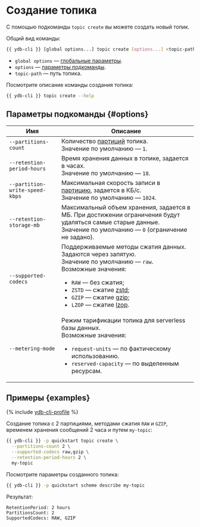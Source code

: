 # Создание топика

С помощью подкоманды `topic create` вы можете создать новый топик.

Общий вид команды:

```bash
{{ ydb-cli }} [global options...] topic create [options...] <topic-path>
```

* `global options` — [глобальные параметры](commands/global-options.md).
* `options` — [параметры подкоманды](#options).
* `topic-path` — путь топика.

Посмотрите описание команды создания топика:

```bash
{{ ydb-cli }} topic create --help
```

## Параметры подкоманды {#options}

Имя | Описание
---|---
`--partitions-count`| Количество [партиций](../../concepts/datamodel/topic.md#partitioning) топика.<br/>Значение по умолчанию — `1`.
`--retention-period-hours` | Время хранения данных в топике, задается в часах.<br/>Значение по умолчанию — `18`.
`--partition-write-speed-kbps` | Максимальная скорость записи в [партицию](../../concepts/datamodel/topic.md#partitioning), задается в КБ/с.<br/>Значение по умолчанию — `1024`.
`--retention-storage-mb` | Максимальный объем хранения, задается в МБ. При достижении ограничения будут удаляться самые старые данные.<br/>Значение по умолчанию — `0` (ограничение не задано).
`--supported-codecs` | Поддерживаемые методы сжатия данных. Задаются через запятую.<br/>Значение по умолчанию — `raw`.<br/>Возможные значения:<ul><li>`RAW` — без сжатия;</li><li>`ZSTD` — сжатие [zstd](https://ru.wikipedia.org/wiki/Zstandard);</li><li>`GZIP` — сжатие [gzip](https://ru.wikipedia.org/wiki/Gzip);</li><li>`LZOP` — сжатие [lzop](https://ru.wikipedia.org/wiki/Lzop).</li></ul>
`--metering-mode` | Режим тарификации топика для serverless базы данных.<br/>Возможные значения:<ul><li>`request-units` — по фактическому использованию.</li><li>`reserved-capacity` — по выделенным ресурсам.</li></ul>

## Примеры {examples}

{% include [ydb-cli-profile](../../_includes/ydb-cli-profile.md) %}

Создание топика с 2 партициями, методами сжатия `RAW` и `GZIP`, временем хранения сообщений 2 часа и путем `my-topic`:

```bash
{{ ydb-cli }} -p quickstart topic create \
  --partitions-count 2 \
  --supported-codecs raw,gzip \
  --retention-period-hours 2 \
  my-topic
```

Посмотрите параметры созданного топика:

```bash
{{ ydb-cli }} -p quickstart scheme describe my-topic
```

Результат:

```text
RetentionPeriod: 2 hours
PartitionsCount: 2
SupportedCodecs: RAW, GZIP
```
